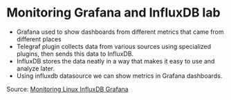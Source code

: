 # Monitoring Grafana and InfluxDB lab

* Grafana used to show dashboards from different metrics that came from different places
* Telegraf plugin  collects data from various sources using specialized plugins, then sends this data to InfluxDB.
* InfluxDB stores the data neatly in a way that makes it easy to use and analyze later.
* Using influxdb datasource we can show metrics in Grafana dashboards.

Source: [Monitoring Linux InfluxDB Grafana](https://killercoda.com/het-tanis/course/Linux-Labs/104-monitoring-linux-Influx-Grafana)
